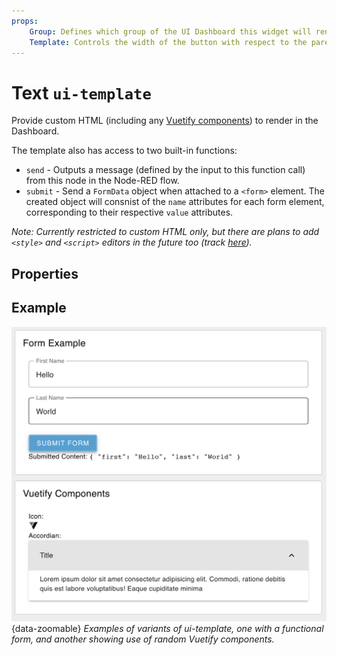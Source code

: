 ```yaml
---
props:
    Group: Defines which group of the UI Dashboard this widget will render in.
    Template: Controls the width of the button with respect to the parent group. Maximum value is the width of the group.
---
```


<script setup>
</script>

# Text `ui-template`
 
Provide custom HTML (including any [Vuetify components](https://vuetifyjs.com/en/components/all/)) to render in the Dashboard.

The template also has access to two built-in functions:

- `send` - Outputs a message (defined by the input to this function call) from this node in the Node-RED flow. 
- `submit` - Send a `FormData` object when attached to a `<form>` element. The created object will consnist of the `name` attributes for each form element, corresponding to their respective `value` attributes.

_Note: Currently restricted to custom HTML only, but there are plans to add `<style>` and `<script>` editors in the future too (track [here](https://github.com/flowforge/flowforge-nr-dashboard/issues/115))._

## Properties

<PropsTable/>

## Example

![Examples of UI Template](../../assets/images/node-examples/ui-template.png "Examples of UI Template"){data-zoomable}
*Examples of variants of ui-template, one with a functional form, and another showing use of random Vuetify components.*
